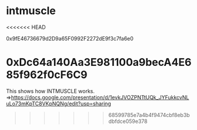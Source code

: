 # intmuscle
<<<<<<< HEAD

0x9fE46736679d2D9a65F0992F2272dE9f3c7fa6e0

0xDc64a140Aa3E981100a9becA4E685f962f0cF6C9
=======
This shows how INTMUSCLE works.
⇒https://docs.google.com/presentation/d/1evkJVOZPNTtUQk_JYFukkcvNLuLo73mKpTC8VKpNQNg/edit?usp=sharing
>>>>>>> 68599785e7a4b4f9474cbf8eb3bdbfdce059e378
